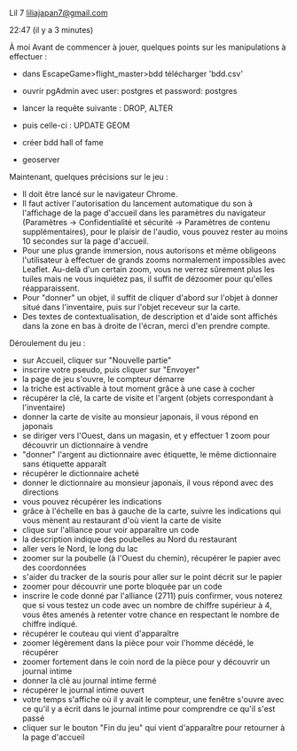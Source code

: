 Lil 7 <liliajapan7@gmail.com>
	
22:47 (il y a 3 minutes)
	
À moi
Avant de commencer à jouer, quelques points sur les manipulations à effectuer :
- dans EscapeGame>flight_master>bdd télécharger 'bdd.csv'
- ouvrir pgAdmin avec user: postgres et password: postgres
- lancer la requête suivante : DROP, ALTER
- puis celle-ci : UPDATE GEOM

- créer bdd hall of fame

- geoserver

Maintenant, quelques précisions sur le jeu :

- Il doit être lancé sur le navigateur Chrome.
- Il faut activer l'autorisation du lancement automatique du son à l'affichage de la page d'accueil dans les paramètres du navigateur (Paramètres -> Confidentialité et sécurité -> Paramètres de contenu supplémentaires), pour le plaisir de l'audio, vous pouvez rester au moins 10 secondes sur la page d'accueil.
- Pour une plus grande immersion, nous autorisons et même obligeons l'utilisateur à effectuer de grands zooms normalement impossibles avec Leaflet. Au-delà d'un certain zoom, vous ne verrez sûrement plus les tuiles mais ne vous inquiétez pas, il suffit de dézoomer pour qu'elles réapparaissent.
- Pour "donner" un objet, il suffit de cliquer d'abord sur l'objet à donner situé dans l'inventaire, puis sur l'objet receveur sur la carte.
- Des textes de contextualisation, de description et d'aide sont affichés dans la zone en bas à droite de l'écran, merci d'en prendre compte.

Déroulement du jeu :
- sur Accueil, cliquer sur "Nouvelle partie"
- inscrire votre pseudo, puis cliquer sur "Envoyer"
- la page de jeu s'ouvre, le compteur démarre
- la triche est activable à tout moment grâce à une case à cocher
- récupérer la clé, la carte de visite et l'argent (objets correspondant à l'inventaire)
- donner la carte de visite au monsieur japonais, il vous répond en japonais
- se diriger vers l'Ouest, dans un magasin, et y effectuer 1 zoom pour découvrir un dictionnaire à vendre
- "donner" l'argent au dictionnaire avec étiquette, le même dictionnaire sans étiquette apparaît
- récupérer le dictionnaire acheté
- donner le dictionnaire au monsieur japonais, il vous répond avec des directions
- vous pouvez récupérer les indications
- grâce à l'échelle en bas à gauche de la carte, suivre les indications qui vous mènent au restaurant d'où vient la carte de visite
- clique sur l'alliance pour voir apparaître un code
- la description indique des poubelles au Nord du restaurant
- aller vers le Nord, le long du lac
- zoomer sur la poubelle (à l'Ouest du chemin), récupérer le papier avec des coordonnées
- s'aider du tracker de la souris pour aller sur le point décrit sur le papier
- zoomer pour découvrir une porte bloquée par un code
- inscrire le code donné par l'alliance (2711) puis confirmer, vous noterez que si vous testez un code avec un nombre de chiffre supérieur à 4, vous êtes amenés à retenter votre chance en respectant le nombre de chiffre indiqué.
- récupérer le couteau qui vient d'apparaître
- zoomer légèrement dans la pièce pour voir l'homme décédé, le récupérer
- zoomer fortement dans le coin nord de la pièce pour y découvrir un journal intime
- donner la clé au journal intime fermé
- récupérer le journal intime ouvert
- votre temps s'affiche où il y avait le compteur, une fenêtre s'ouvre avec ce qu'il y a écrit dans le journal intime pour comprendre ce qu'il s'est passé
- cliquer sur le bouton "Fin du jeu" qui vient d'apparaître pour retourner à la page d'accueil
